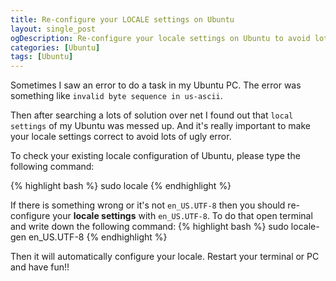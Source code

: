 ```yaml
---
title: Re-configure your LOCALE settings on Ubuntu
layout: single_post
ogDescription: Re-configure your locale settings on Ubuntu to avoid lots of ugly errors. Very easy steps to follow on.
categories: [Ubuntu]
tags: [Ubuntu]
---
```

Sometimes I saw an error to do a task in my Ubuntu PC. The error was something like `invalid byte sequence in us-ascii`.

Then after searching a lots of solution over net I found out that `local settings` of my Ubuntu was messed up. And it's really important to make your locale settings correct to avoid lots of ugly error.

To check your existing locale configuration of Ubuntu, please type the following command&#58;

{% highlight bash %}
sudo locale
{% endhighlight %}

If there is something wrong or it's not `en_US.UTF-8` then you should re-configure your **locale settings** with `en_US.UTF-8`. To do that open terminal and write down the following command&#58;
{% highlight bash %}
sudo locale-gen en_US.UTF-8
{% endhighlight %}

Then it will automatically configure your locale. Restart your terminal or PC and have fun!!